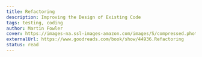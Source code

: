 ```yaml
---
title: Refactoring
description: Improving the Design of Existing Code
tags: testing, coding
author: Martin Fowler
cover: https://images-na.ssl-images-amazon.com/images/S/compressed.photo.goodreads.com/books/1543958218i/35135772.jpg
externalUrl: https://www.goodreads.com/book/show/44936.Refactoring
status: read
---
```

